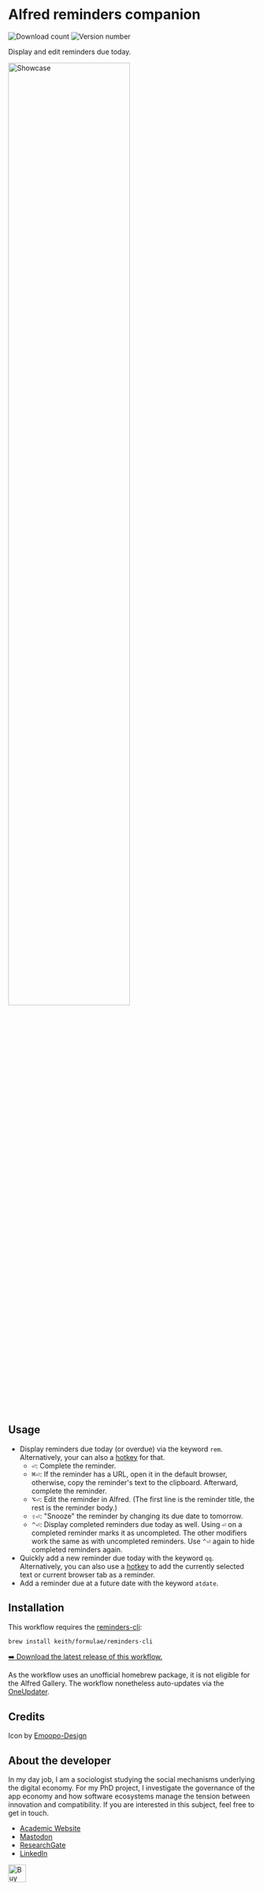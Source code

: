 <!-- LTeX: enabled=false -->
# Alfred reminders companion
<!-- LTeX: enabled=true -->
![Download count](https://img.shields.io/github/downloads/chrisgrieser/alfred-reminders-companion/total?label=Total%20Downloads&style=plastic)
![Version number](https://img.shields.io/github/v/release/chrisgrieser/alfred-reminders-companion?label=Latest%20Release&style=plastic)

Display and edit reminders due today.

<img alt="Showcase" width=70% src="https://github.com/user-attachments/assets/627ef6de-8fe9-4710-8352-2c63e4be5e67">

## Usage
- Display reminders due today (or overdue) via the keyword `rem`. Alternatively,
  your can also a
  [hotkey](https://www.alfredapp.com/help/workflows/triggers/hotkey/) for that.
	+ <kbd>⏎</kbd>: Complete the reminder.
	+ <kbd>⌘⏎</kbd>: If the reminder has a URL, open it in the default browser,
	  otherwise, copy the reminder's text to the clipboard. Afterward, complete
	  the reminder.
	+ <kbd>⌥⏎</kbd>: Edit the reminder in Alfred. (The first line is the reminder
	  title, the rest is the reminder body.)
	+ <kbd>⇧⏎</kbd>: "Snooze" the reminder by changing its due date to tomorrow.
	+ <kbd>⌃⏎</kbd>: Display completed reminders due today as well. Using
	  <kbd>⏎</kbd> on a completed reminder marks it as uncompleted. The other
	  modifiers work the same as with uncompleted reminders. Use
	  <kbd>⌃⏎</kbd> again to hide completed reminders again.
- Quickly add a new reminder due today with the keyword `qq`. Alternatively, you
  can also use a
  [hotkey](https://www.alfredapp.com/help/workflows/triggers/hotkey/) to add the
  currently selected text or current browser tab as a reminder.
- Add a reminder due at a future date with the keyword `atdate`.

## Installation
This workflow requires the
[reminders-cli](https://github.com/keith/reminders-cli):

```bash
brew install keith/formulae/reminders-cli
```

[➡️ Download the latest release of this
workflow.](https://github.com/chrisgrieser/alfred-reminders-companion/releases/latest)

As the workflow uses an unofficial homebrew package, it is not eligible for the
Alfred Gallery. The workflow nonetheless auto-updates via the
[OneUpdater](https://github.com/vitorgalvao/alfred-workflows/tree/a2a2984ec4c7b839b7bf45315491c6993ef13444/OneUpdater).

## Credits
Icon by [Emoopo-Design](https://macosicons.com/#/u/Emoopo-Design)

<!-- vale Google.FirstPerson = NO -->
## About the developer
In my day job, I am a sociologist studying the social mechanisms underlying the
digital economy. For my PhD project, I investigate the governance of the app
economy and how software ecosystems manage the tension between innovation and
compatibility. If you are interested in this subject, feel free to get in touch.

- [Academic Website](https://chris-grieser.de/)
- [Mastodon](https://pkm.social/@pseudometa)
- [ResearchGate](https://www.researchgate.net/profile/Christopher-Grieser)
- [LinkedIn](https://www.linkedin.com/in/christopher-grieser-ba693b17a/)

<a href='https://ko-fi.com/Y8Y86SQ91' target='_blank'>
	<img
	height='36'
	style='border:0px;height:36px;'
	src='https://cdn.ko-fi.com/cdn/kofi1.png?v=3'
	border='0'
	alt='Buy Me a Coffee at ko-fi.com'
/></a>
